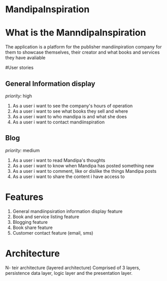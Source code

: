 # MandipaInspiration

# What is the ManndipaInspiration

The application is a platform for the publisher mandiinpiration company for them to showcase themselves, their creator and what books and services they have avaliable

#User stories

## General Information display
*priority:* high

1. As a user i want to see the company's hours of operation
2. As a user i want to see what books they sell and where
3. As a user i want to who mandipa is and what she does
4. As a user i want to contact mandiinspiration

## Blog
*priority:* medium

1. As a user i want to read Mandipa's thoughts
2. As a user i want to know when Mandipa has posted something new
3. As a user i want to comment, like or dislike the things Mandipa posts
4. As a user i want to share the content i have access to 


# Features

1. General mandiinpsiration information display feature
2. Book and service listing feature
3. Blogging feature
4. Book share feature
5. Customer contact feature (email, sms)


# Architecture 

N- teir architecture (layered architecture)
Comprised of 3 layers, persistence data layer, logic layer and the presentation layer.

[Layered Architecture]: https://openclassrooms.com/en/courses/6397806-design-your-software-architecture-using-industry-standard-patterns/6896176-layered-architecture


